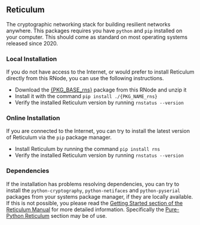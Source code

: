 [title]: <> (Reticulum)
## Reticulum
The cryptographic networking stack for building resilient networks anywhere. This packages requires you have `python` and `pip` installed on your computer. This should come as standard on most operating systems released since 2020.

### Local Installation
If you do not have access to the Internet, or would prefer to install Reticulum directly from this RNode, you can use the following instructions.

- Download the [{PKG_BASE_rns}]({ASSET_PATH}{PKG_rns}) package from this RNode and unzip it
- Install it with the command `pip install ./{PKG_NAME_rns}`
- Verify the installed Reticulum version by running `rnstatus --version`

### Online Installation
If you are connected to the Internet, you can try to install the latest version of Reticulum via the `pip` package manager.

- Install Reticulum by running the command `pip install rns`
- Verify the installed Reticulum version by running `rnstatus --version`

### Dependencies
If the installation has problems resolving dependencies, you can try to install the `python-cryptography`, `python-netifaces` and `python-pyserial` packages from your systems package manager, if they are locally available. If this is not possible, you please read the [Getting Started section of the Reticulum Manual]({ASSET_PATH}m/gettingstartedfast.html) for more detailed information. Specifically the [Pure-Python Reticulum]({ASSET_PATH}m/gettingstartedfast.html#pure-python-reticulum) section may be of use.